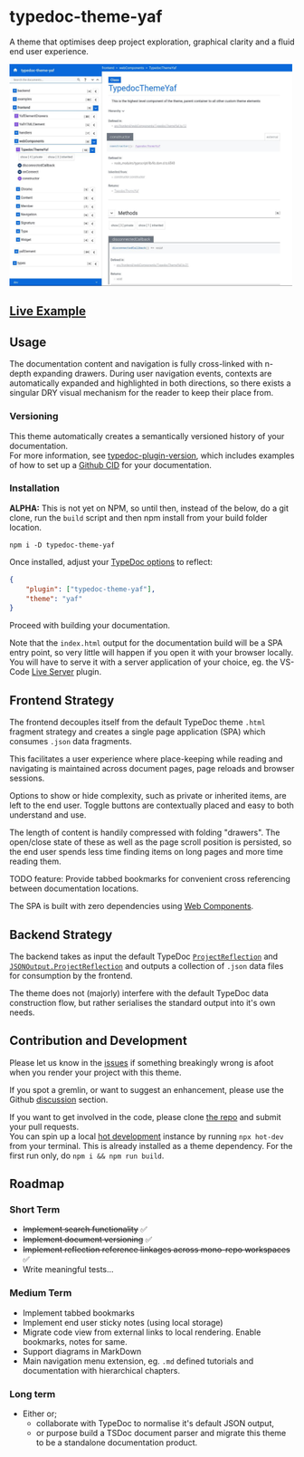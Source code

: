 # typedoc-theme-yaf

A theme that optimises deep project exploration, graphical clarity and a fluid end user experience.

<a href="https://raw.githubusercontent.com/citkane/typedoc-theme-yaf/assets/typedoc-theme-yaf.jpg"><img src="https://raw.githubusercontent.com/citkane/typedoc-theme-yaf/assets/typedoc-theme-yaf.jpg" height="auto" width="500px"/></a>

## <a href="https://citkane.github.io/typedoc-theme-yaf/">Live Example</a>

## Usage
The documentation content and navigation is fully cross-linked with n-depth expanding drawers. During user navigation events, contexts are automatically expanded and highlighted in both directions, so there exists a singular DRY visual mechanism for the reader to keep their place from.  


### Versioning
This theme automatically creates a semantically versioned history of your documentation.\
For more information, see [typedoc-plugin-version](https://github.com/citkane/typedoc-plugin-versions), which includes examples of how to set up a [Github CID](https://github.com/citkane/typedoc-plugin-versions) for your documentation.


### Installation
**ALPHA:** This is not yet on NPM, so until then, instead of the below, do a git clone, run the `build` script and then npm install from your build folder location. 
```
npm i -D typedoc-theme-yaf
```
Once installed, adjust your [TypeDoc options](https://typedoc.org/guides/options/#options-1) to reflect:

```json
{
	"plugin": ["typedoc-theme-yaf"],
	"theme": "yaf"
}
```
Proceed with building your documentation.

Note that the `index.html` output for the documentation build will be a SPA entry point, so very little will happen if you open it with your browser locally. You will have to serve it with a server application of your choice, eg. the VS-Code [Live Server](https://github.com/ritwickdey/vscode-live-server) plugin.

## Frontend Strategy
The frontend decouples itself from the default TypeDoc theme `.html` fragment strategy and creates a single page application (SPA) which consumes `.json` data fragments.

This facilitates a user experience where place-keeping while reading and navigating is maintained across document pages, page reloads and browser sessions.

Options to show or hide complexity, such as private or inherited items, are left to the end user. Toggle buttons are contextually placed and easy to both understand and use.

The length of content is handily compressed with folding "drawers". The open/close state of these as well as the page scroll position is persisted, so the end user spends less time finding items on long pages and more time reading them.

TODO feature: 
Provide tabbed bookmarks for convenient cross referencing between documentation locations. 

The SPA is built with zero dependencies using [Web Components](https://en.wikipedia.org/wiki/Web_Components).


## Backend Strategy
The backend takes as input the default TypeDoc [`ProjectReflection`](https://typedoc.org/api/classes/ProjectReflection.html) and [`JSONOutput.ProjectReflection`](https://typedoc.org/api/interfaces/JSONOutput.ProjectReflection.html) and outputs a collection of `.json` data files for consumption by the frontend.

The theme does not (majorly) interfere with the default TypeDoc data construction flow, but rather serialises the standard output into it's own needs.   

## Contribution and Development

Please let us know in the [issues](https://github.com/citkane/typedoc-theme-yaf/issues) if something breakingly wrong is afoot when you render your project with this theme.

If you spot a gremlin, or want to suggest an enhancement, please use the Github [discussion](https://github.com/citkane/typedoc-theme-yaf/discussions) section.

If you want to get involved in the code, please clone [the repo](https://github.com/citkane/typedoc-theme-yaf) and submit your pull requests.  
You can spin up a local [hot development](https://github.com/citkane/typedoc-plugin-hot-dev) instance by running `npx hot-dev` from your terminal. This is already installed as a theme dependency. For the first run only, do `npm i && npm run build`.

## Roadmap
### Short Term
- ~~Implement search functionality~~ ✅
- ~~Implement document versioning~~ ✅
- ~~Implement reflection reference linkages across mono-repo workspaces~~ ✅
- Write meaningful tests...
### Medium Term
- Implement tabbed bookmarks
- Implement end user sticky notes (using local storage)
- Migrate code view from external links to local rendering. Enable bookmarks, notes for same.
- Support diagrams in MarkDown
- Main navigation menu extension, eg. `.md` defined tutorials and documentation with hierarchical chapters.
### Long term
- Either or;
  - collaborate with TypeDoc to normalise it's default JSON output, 
  - or purpose build a TSDoc document parser and migrate this theme to be a standalone documentation product.
